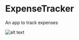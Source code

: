 # ExpenseTracker
An app to track expenses 

![alt text](https://github.com/VSofficial/ExpenseTracker/Screenshots/blob/master/file1.jpg?raw=true)
